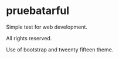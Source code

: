 # pruebatarful

Simple test for web development.

All rights reserved.

Use of bootstrap and tweenty fifteen theme.
